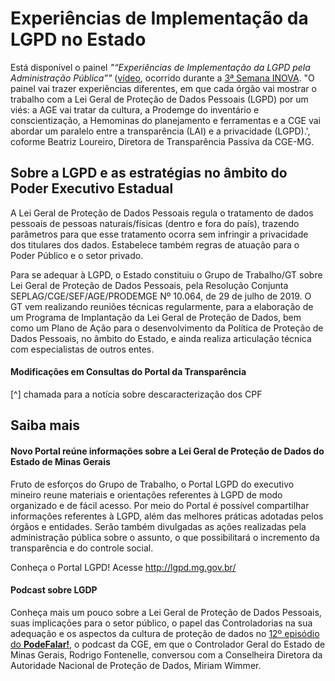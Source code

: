 # Experiências de Implementação da LGPD no Estado

Está disponível o painel _"“Experiências de Implementação da LGPD pela Administração Pública”"_ ([vídeo](https://www.youtube.com/watch?v=dmM0sVWxTLQ&feature=youtu.be), ocorrido durante a [3ª Semana INOVA](https://www.inova.mg.gov.br/). "O painel vai trazer experiências diferentes, em que cada órgão vai mostrar o trabalho com a Lei Geral de Proteção de Dados Pessoais (LGPD) por um viés: a AGE vai tratar da cultura, a Prodemge do inventário e conscientização, a Hemominas do planejamento e ferramentas e a CGE vai abordar um paralelo entre a transparência (LAI) e a privacidade (LGPD).', coforme Beatriz Loureiro, Diretora de Transparência Passiva da CGE-MG. 

## Sobre a LGPD e as estratégias no âmbito do Poder Executivo Estadual

A Lei Geral de Proteção de Dados Pessoais regula o tratamento de dados pessoais de pessoas naturais/físicas (dentro e fora do país), trazendo parâmetros para que esse tratamento ocorra sem infringir a privacidade dos titulares dos dados. Estabelece também regras de atuação para o Poder Público e o setor privado. 
 
Para se adequar à LGPD, o Estado constituiu o Grupo de Trabalho/GT sobre Lei Geral de Proteção de Dados Pessoais, pela Resolução Conjunta SEPLAG/CGE/SEF/AGE/PRODEMGE Nº 10.064, de 29 de julho de 2019. O GT vem realizando reuniões técnicas regularmente, para a elaboração de um Programa de Implantação da Lei Geral de Proteção de Dados, bem como um Plano de Ação para o desenvolvimento da Política de Proteção de Dados Pessoais, no âmbito do Estado, e ainda realiza articulação técnica com especialistas de outros entes.

#### Modificações em Consultas do Portal da Transparência

[^] chamada para a notícia sobre descaracterização dos CPF

## Saiba mais

#### Novo Portal reúne informações sobre a Lei Geral de Proteção de Dados do Estado de Minas Gerais

Fruto de esforços do Grupo de Trabalho, o Portal LGPD do executivo mineiro reune materiais e orientações referentes à LGPD de modo organizado e de fácil acesso. Por meio do Portal é possível compartilhar informações referentes à LGPD, além das melhores práticas adotadas pelos órgãos e entidades. Serão também divulgadas as ações realizadas pela administração pública sobre o assunto, o que possibilitará o incremento da transparência e do controle social.

Conheça o Portal LGPD! Acesse http://lgpd.mg.gov.br/

#### Podcast sobre LGDP

Conheça mais um pouco sobre a Lei Geral de Proteção de Dados Pessoais, suas implicações para o setor público, o papel das Controladorias na sua adequação e os aspectos da cultura de proteção de dados no [12º episódio do **PodeFalar!**](https://www.youtube.com/watch?v=Cc5BMqIihxA), o podcast da CGE, em que o Controlador Geral do Estado de Minas Gerais, Rodrigo Fontenelle, conversou com a Conselheira Diretora da Autoridade Nacional de Proteção de Dados, Miriam Wimmer.